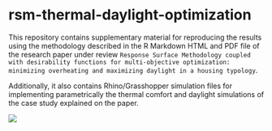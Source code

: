 # rsm-thermal-daylight-optimization

This repository contains supplementary material for reproducing the results using the methodology described in the R Markdown HTML and PDF file of the research paper under review `Response Surface Methodology coupled with desirability functions for multi-objective optimization: minimizing overheating and maximizing daylight in a housing typology`. 

Additionally, it also contains Rhino/Grasshopper simulation files for implementing parametrically the thermal comfort and daylight simulations of the case study explained on the paper.

![](https://github.com/juan-gamero-salinas/rsm-thermal-daylight-optimization/UDI_64runs.gif)
